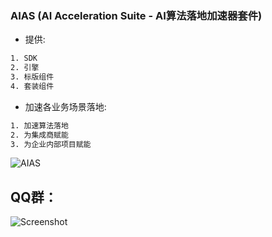 ### AIAS (AI Acceleration Suite - AI算法落地加速器套件)
- 提供:
```bash
1. SDK
2. 引擎
3. 标版组件
4. 套装组件
```

- 加速各业务场景落地:
```bash
1. 加速算法落地
2. 为集成商赋能
3. 为企业内部项目赋能
```

![AIAS](https://djl-model.oss-cn-hongkong.aliyuncs.com/AIAS.png)


## QQ群：
![Screenshot](https://djl-model.oss-cn-hongkong.aliyuncs.com/AIAS/OCR/OCR_QQ.png)

